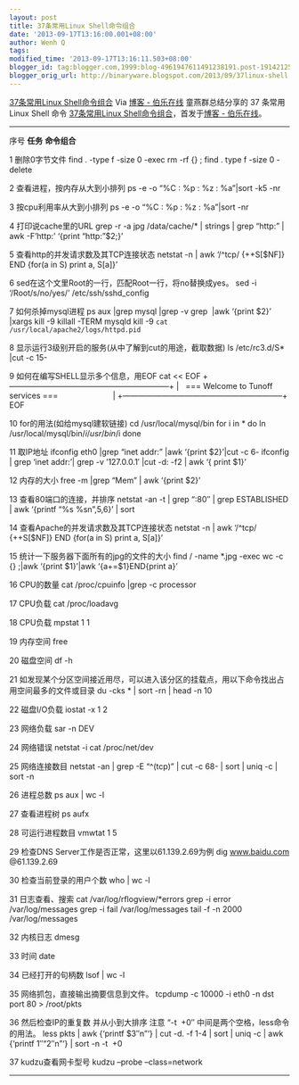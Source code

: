 ```yaml
---
layout: post
title: 37条常用Linux Shell命令组合
date: '2013-09-17T13:16:00.001+08:00'
author: Wenh Q
tags:
modified_time: '2013-09-17T13:16:11.503+08:00'
blogger_id: tag:blogger.com,1999:blog-4961947611491238191.post-1914212515102224490
blogger_orig_url: http://binaryware.blogspot.com/2013/09/37linux-shell.html
---
```

[37条常用Linux Shell命令组合](http://blog.jobbole.com/48173/)
Via [博客 - 伯乐在线](http://blog.jobbole.com/)
童燕群总结分享的 37 条常用 Linux Shell 命令
[37条常用Linux
Shell命令组合](http://blog.jobbole.com/48173/)，首发于[博客 -
伯乐在线](http://blog.jobbole.com/)。


  ------ -------------------------------------------------------------------------------------------- --------------------------------------------------------------------------------------------------------------------------
  序号   **任务**                                                                                     **命令组合**

  1      删除0字节文件                                                                                find . -type f -size 0 -exec rm -rf {} ;
                                                                                                      find . type f -size 0 -delete

  2      查看进程，按内存从大到小排列                                                                 ps -e -o “%C : %p : %z : %a”|sort -k5 -nr

  3      按cpu利用率从大到小排列                                                                      ps -e -o “%C : %p : %z : %a”|sort -nr

  4      打印说cache里的URL                                                                           grep -r -a jpg /data/cache/* | strings | grep “http:” | awk -F’http:’ ‘{print “http:”$2;}’

  5      查看http的并发请求数及其TCP连接状态                                                          netstat -n | awk ‘/^tcp/ {++S[$NF]} END {for(a in S) print a, S[a]}’

  6      sed在这个文里Root的一行，匹配Root一行，将no替换成yes。                                       sed -i ‘/Root/s/no/yes/’ /etc/ssh/sshd_config

  7      如何杀掉mysql进程                                                                            ps aux |grep mysql |grep -v grep  |awk ‘{print $2}’ |xargs kill -9
                                                                                                      killall -TERM mysqld
                                                                                                      kill -9 `cat /usr/local/apache2/logs/httpd.pid`

  8      显示运行3级别开启的服务(从中了解到cut的用途，截取数据)                                       ls /etc/rc3.d/S* |cut -c 15-

  9      如何在编写SHELL显示多个信息，用EOF                                                           cat << EOF
                                                                                                      +————————————————————–+
                                                                                                      |   === Welcome to Tunoff services ===                         |
                                                                                                      +————————————————————–+
                                                                                                      EOF

  10     for的用法(如给mysql建软链接)                                                                 cd /usr/local/mysql/bin
                                                                                                      for i in *
                                                                                                      do ln /usr/local/mysql/bin/$i /usr/bin/$i
                                                                                                      done

  11     取IP地址                                                                                     ifconfig eth0 |grep “inet addr:” |awk ‘{print $2}’|cut -c 6-
                                                                                                      ifconfig | grep ‘inet addr:’| grep -v ’127.0.0.1′ |cut -d: -f2 | awk ‘{ print $1}’

  12     内存的大小                                                                                   free -m |grep “Mem” | awk ‘{print $2}’

  13     查看80端口的连接，并排序                                                                     netstat -an -t | grep “:80″ | grep ESTABLISHED | awk ‘{printf “%s %sn”,$5,$6}’ | sort

  14     查看Apache的并发请求数及其TCP连接状态                                                        netstat -n | awk ‘/^tcp/ {++S[$NF]} END {for(a in S) print a, S[a]}’

  15     统计一下服务器下面所有的jpg的文件的大小                                                      find / -name *.jpg -exec wc -c {} ;|awk ‘{print $1}’|awk ‘{a+=$1}END{print a}’

  16     CPU的数量                                                                                    cat /proc/cpuinfo |grep -c processor

  17     CPU负载                                                                                      cat /proc/loadavg

  18     CPU负载                                                                                      mpstat 1 1

  19     内存空间                                                                                     free

  20     磁盘空间                                                                                     df -h

  21     如发现某个分区空间接近用尽，可以进入该分区的挂载点，用以下命令找出占用空间最多的文件或目录   du -cks * | sort -rn | head -n 10

  22     磁盘I/O负载                                                                                  iostat -x 1 2

  23     网络负载                                                                                     sar -n DEV

  24     网络错误                                                                                     netstat -i
                                                                                                      cat /proc/net/dev

  25     网络连接数目                                                                                 netstat -an | grep -E “^(tcp)” | cut -c 68- | sort | uniq -c | sort -n

  26     进程总数                                                                                     ps aux | wc -l

  27     查看进程树                                                                                   ps aufx

  28     可运行进程数目                                                                               vmwtat 1 5

  29     检查DNS Server工作是否正常，这里以61.139.2.69为例                                            dig www.baidu.com @61.139.2.69

  30     检查当前登录的用户个数                                                                       who | wc -l

  31     日志查看、搜索                                                                               cat /var/log/rflogview/*errors
                                                                                                      grep -i error /var/log/messages
                                                                                                      grep -i fail /var/log/messages
                                                                                                      tail -f -n 2000 /var/log/messages

  32     内核日志                                                                                     dmesg

  33     时间                                                                                         date

  34     已经打开的句柄数                                                                             lsof | wc -l

  35     网络抓包，直接输出摘要信息到文件。                                                           tcpdump -c 10000 -i eth0 -n dst port 80 > /root/pkts

  36     然后检查IP的重复数 并从小到大排序 注意 “-t  +0″ 中间是两个空格，less命令的用法。           less pkts | awk {‘printf $3″n”‘} | cut -d. -f 1-4 | sort | uniq -c | awk {‘printf $1″ “$2″n”‘} | sort -n -t  +0

  37     kudzu查看网卡型号                                                                            kudzu –probe –class=network
  ------ -------------------------------------------------------------------------------------------- --------------------------------------------------------------------------------------------------------------------------
